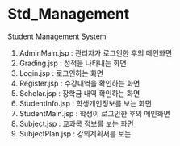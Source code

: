 # Std_Management
Student Management System

1. AdminMain.jsp : 관리자가 로그인한 후의 메인화면
2. Grading.jsp : 성적을 나타내는 화면
3. Login.jsp : 로그인하는 화면
4. Register.jsp : 수강내역을 확인하는 화면
5. Scholar.jsp : 장학금 내역 확인하는 화면
6. StudentInfo.jsp : 학생개인정보를 보는 화면
7. StudentMain.jsp : 학생이 로그인한 후의 메인화면
8. Subject.jsp : 교과목 정보를 보는 화면
9. SubjectPlan.jsp : 강의계획서를 보는 

